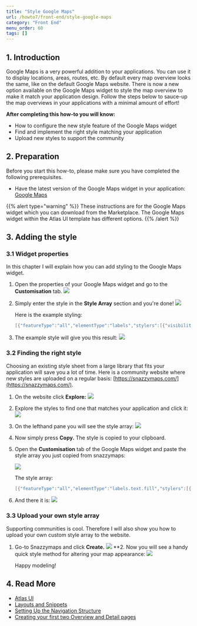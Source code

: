 ```yaml
---
title: "Style Google Maps"
url: /howto7/front-end/style-google-maps
category: "Front End"
menu_order: 60
tags: []
---
```


## 1. Introduction

Google Maps is a very powerful addition to your applications. You can use it to display locations, areas, routes, etc. By default every map overview looks the same, like on the default Google Maps website. There is now a new option available on the Google Maps widget to style the map overview to make it match your application design. Follow the steps below to sauce-up the map overviews in your applications with a minimal amount of effort!

**After completing this how-to you will know:**

*   How to configure the new style feature of the Google Maps widget
*   Find and implement the right style matching your application
*   Upload new styles to support the community

## 2. Preparation

Before you start this how-to, please make sure you have completed the following prerequisites.

*   Have the latest version of the Google Maps widget in your application: [Google Maps](/appstore/widgets/google-maps)

{{% alert type="warning" %}}
These instructions are for the Google Maps widget which you can download from the Marketplace. The Google Maps widget within the Atlas UI template has different options.
{{% /alert %}}

## 3. Adding the style

### 3.1 Widget properties

In this chapter I will explain how you can add styling to the Google Maps widget.

1.  Open the properties of your Google Maps widget and go to the **Customisation** tab.
    ![](/attachments/howto7/front-end/style-google-maps/19398957.png)

2.  Simply enter the style in the **Style Array** section and you're done!
    ![](/attachments/howto7/front-end/style-google-maps/19398956.png)

    Here is the example styling:

    ```java
    [{"featureType":"all","elementType":"labels","stylers":[{"visibility":"off"}]},{"featureType":"administrative","elementType":"all","stylers":[{"visibility":"off"}]},{"featureType":"administrative","elementType":"labels","stylers":[{"visibility":"off"}]},{"featureType":"landscape","elementType":"all","stylers":[{"visibility":"on"}]},{"featureType":"landscape","elementType":"geometry.fill","stylers":[{"color":"#abce83"}]},{"featureType":"landscape","elementType":"labels","stylers":[{"visibility":"off"}]},{"featureType":"poi","elementType":"all","stylers":[{"visibility":"off"}]},{"featureType":"road","elementType":"geometry.fill","stylers":[{"visibility":"simplified"}]},{"featureType":"road","elementType":"labels.text.fill","stylers":[{"color":"#5B5B3F"}]},{"featureType":"road","elementType":"labels.text.stroke","stylers":[{"color":"#ABCE83"}]},{"featureType":"road","elementType":"labels.icon","stylers":[{"visibility":"off"}]},{"featureType":"road.highway","elementType":"geometry","stylers":[{"color":"#EBF4A4"}]},{"featureType":"road.arterial","elementType":"all","stylers":[{"visibility":"off"}]},{"featureType":"road.local","elementType":"all","stylers":[{"visibility":"off"}]},{"featureType":"transit","elementType":"all","stylers":[{"visibility":"off"}]},{"featureType":"water","elementType":"geometry","stylers":[{"visibility":"on"},{"color":"#aee2e0"}]}]
    ```

3.  The example style will give you this result:
    ![](/attachments/howto7/front-end/style-google-maps/19398958.png)

### 3.2 Finding the right style

Choosing an existing style sheet from a large library that fits your application will save you a lot of time. Here is a community website where new styles are uploaded on a regular basis: [https://snazzymaps.com/](https://snazzymaps.com/).

1.  On the website click **Explore:**
    ![](/attachments/howto7/front-end/style-google-maps/19398959.png)
2.  Explore the styles to find one that matches your application and click it:
    ![](/attachments/howto7/front-end/style-google-maps/19398960.png)
3.  On the lefthand pane you will see the style array:
    ![](/attachments/howto7/front-end/style-google-maps/19398961.png)
4.  Now simply press **Copy.** The style is copied to your clipboard.
5.  Open the **Customisation** tab of the Google Maps widget and paste the style array you just copied from snazzymaps:

    ![](/attachments/howto7/front-end/style-google-maps/19398962.png)

    The style array:

    ```java
    [{"featureType":"all","elementType":"labels.text.fill","stylers":[{"color":"#ffffff"}]},{"featureType":"all","elementType":"labels.text.stroke","stylers":[{"color":"#000000"},{"lightness":13}]},{"featureType":"administrative","elementType":"geometry.fill","stylers":[{"color":"#000000"}]},{"featureType":"administrative","elementType":"geometry.stroke","stylers":[{"color":"#144b53"},{"lightness":14},{"weight":1.4}]},{"featureType":"landscape","elementType":"all","stylers":[{"color":"#08304b"}]},{"featureType":"poi","elementType":"geometry","stylers":[{"color":"#0c4152"},{"lightness":5}]},{"featureType":"road.highway","elementType":"geometry.fill","stylers":[{"color":"#000000"}]},{"featureType":"road.highway","elementType":"geometry.stroke","stylers":[{"color":"#0b434f"},{"lightness":25}]},{"featureType":"road.arterial","elementType":"geometry.fill","stylers":[{"color":"#000000"}]},{"featureType":"road.arterial","elementType":"geometry.stroke","stylers":[{"color":"#0b3d51"},{"lightness":16}]},{"featureType":"road.local","elementType":"geometry","stylers":[{"color":"#000000"}]},{"featureType":"transit","elementType":"all","stylers":[{"color":"#146474"}]},{"featureType":"water","elementType":"all","stylers":[{"color":"#021019"}]}]
    ```

6.  And there it is:
    ![](/attachments/howto7/front-end/style-google-maps/19398963.png)

### 3.3 Upload your own style array

Supporting communities is cool. Therefore I will also show you how to upload your own custom style array to the website.

1.  Go-to Snazzymaps and click **Create.**
    **![](/attachments/howto7/front-end/style-google-maps/19398964.png)** 
**2.  Now you will see a handy quick style method for altering your map appearance:
    ![](/attachments/howto7/front-end/style-google-maps/19398965.png) 

    Happy modeling!

## 4. Read More

* [Atlas UI](atlas-ui)
*   [Layouts and Snippets](layouts-and-snippets)
*   [Setting Up the Navigation Structure](/howto7/general/setting-up-the-navigation-structure)
*   [Creating your first two Overview and Detail pages](create-your-first-two-overview-and-detail-pages)
